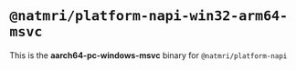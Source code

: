 # `@natmri/platform-napi-win32-arm64-msvc`

This is the **aarch64-pc-windows-msvc** binary for `@natmri/platform-napi`
